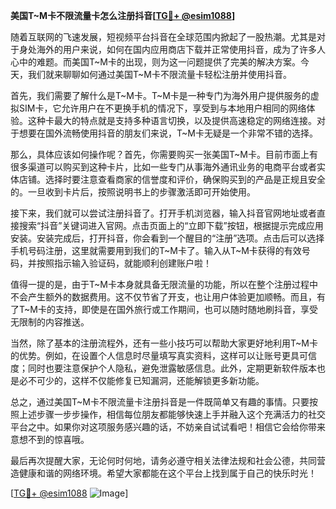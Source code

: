 **美国T~M卡不限流量卡怎么注册抖音[[TG💪+ @esim1088](https://t.me/s/esim1088)]**

随着互联网的飞速发展，短视频平台抖音在全球范围内掀起了一股热潮。尤其是对于身处海外的用户来说，如何在国内应用商店下载并正常使用抖音，成为了许多人心中的难题。而美国T~M卡的出现，则为这一问题提供了完美的解决方案。今天，我们就来聊聊如何通过美国T~M卡不限流量卡轻松注册并使用抖音。

首先，我们需要了解什么是T~M卡。T~M卡是一种专门为海外用户提供服务的虚拟SIM卡，它允许用户在不更换手机的情况下，享受到与本地用户相同的网络体验。这种卡最大的特点就是支持多种语言切换，以及提供高速稳定的网络连接。对于想要在国外流畅使用抖音的朋友们来说，T~M卡无疑是一个非常不错的选择。

那么，具体应该如何操作呢？首先，你需要购买一张美国T~M卡。目前市面上有很多渠道可以购买到这种卡片，比如一些专门从事海外通讯业务的电商平台或者实体店铺。选择时要注意查看商家的信誉度和评价，确保购买到的产品是正规且安全的。一旦收到卡片后，按照说明书上的步骤激活即可开始使用。

接下来，我们就可以尝试注册抖音了。打开手机浏览器，输入抖音官网地址或者直接搜索“抖音”关键词进入官网。点击页面上的“立即下载”按钮，根据提示完成应用安装。安装完成后，打开抖音，你会看到一个醒目的“注册”选项。点击后可以选择手机号码注册，这里就需要用到我们的T~M卡了。输入从T~M卡获得的有效号码，并按照指示输入验证码，就能顺利创建账户啦！

值得一提的是，由于T~M卡本身就具备无限流量的功能，所以在整个注册过程中不会产生额外的数据费用。这不仅节省了开支，也让用户体验更加顺畅。而且，有了T~M卡的支持，即使是在国外旅行或工作期间，也可以随时随地刷抖音，享受无限制的内容推送。

当然，除了基本的注册流程外，还有一些小技巧可以帮助大家更好地利用T~M卡的优势。例如，在设置个人信息时尽量填写真实资料，这样可以让账号更具可信度；同时也要注意保护个人隐私，避免泄露敏感信息。此外，定期更新软件版本也是必不可少的，这样不仅能修复已知漏洞，还能解锁更多新功能。

总之，通过美国T~M卡不限流量卡注册抖音是一件既简单又有趣的事情。只要按照上述步骤一步步操作，相信每位朋友都能够快速上手并融入这个充满活力的社交平台之中。如果你对这项服务感兴趣的话，不妨亲自试试看吧！相信它会给你带来意想不到的惊喜哦。

最后再次提醒大家，无论何时何地，请务必遵守相关法律法规和社会公德，共同营造健康和谐的网络环境。希望大家都能在这个平台上找到属于自己的快乐时光！

[[TG💪+ @esim1088](https://t.me/s/esim1088) ![Image](https://i.postimg.cc/4NQfJmqS/Snipaste-2025-05-13-00-14-12.png)]